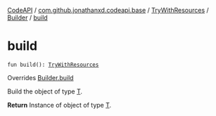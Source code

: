 [CodeAPI](../../../index.md) / [com.github.jonathanxd.codeapi.base](../../index.md) / [TryWithResources](../index.md) / [Builder](index.md) / [build](.)

# build

`fun build(): `[`TryWithResources`](../index.md)

Overrides [Builder.build](../../../com.github.jonathanxd.codeapi.builder/-builder/build.md)

Build the object of type [T](#).

**Return**
Instance of object of type [T](#).

